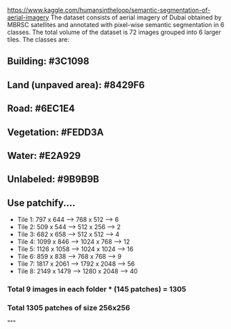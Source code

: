 
https://www.kaggle.com/humansintheloop/semantic-segmentation-of-aerial-imagery
The dataset consists of aerial imagery of Dubai obtained by MBRSC satellites and annotated with pixel-wise semantic segmentation in 6 classes. The total volume of the dataset is 72 images grouped into 6 larger tiles. The classes are:
## Building: #3C1098
## Land (unpaved area): #8429F6
## Road: #6EC1E4
## Vegetation: #FEDD3A
## Water: #E2A929
## Unlabeled: #9B9B9B
## Use patchify....
* Tile 1: 797 x 644 --> 768 x 512 --> 6
* Tile 2: 509 x 544 --> 512 x 256 --> 2
* Tile 3: 682 x 658 --> 512 x 512  --> 4
* Tile 4: 1099 x 846 --> 1024 x 768 --> 12
* Tile 5: 1126 x 1058 --> 1024 x 1024 --> 16
* Tile 6: 859 x 838 --> 768 x 768 --> 9
* Tile 7: 1817 x 2061 --> 1792 x 2048 --> 56
* Tile 8: 2149 x 1479 --> 1280 x 2048 --> 40
### Total 9 images in each folder * (145 patches) = 1305
### Total 1305 patches of size 256x256
"""
